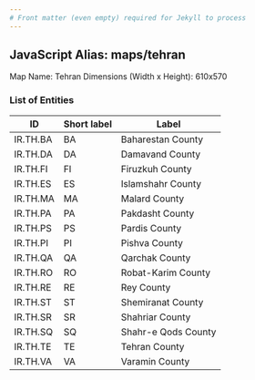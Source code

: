```yaml
---
# Front matter (even empty) required for Jekyll to process
---
```


## JavaScript Alias: maps/tehran

Map Name: Tehran
Dimensions (Width x Height): 610x570





### List of Entities

ID | Short label | Label
---|---|---|
IR.TH.BA|BA|Baharestan County
IR.TH.DA|DA|Damavand County
IR.TH.FI|FI|Firuzkuh County
IR.TH.ES|ES|Islamshahr County
IR.TH.MA|MA|Malard County
IR.TH.PA|PA|Pakdasht County
IR.TH.PS|PS|Pardis County
IR.TH.PI|PI|Pishva County
IR.TH.QA|QA|Qarchak County
IR.TH.RO|RO|Robat-Karim County
IR.TH.RE|RE|Rey County
IR.TH.ST|ST|Shemiranat County
IR.TH.SR|SR|Shahriar County
IR.TH.SQ|SQ|Shahr-e Qods County
IR.TH.TE|TE|Tehran County
IR.TH.VA|VA|Varamin County